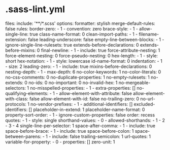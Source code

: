 # .sass-lint.yml

files:
  include: '**/*.scss'
options:
  formatter: stylish
  merge-default-rules: false
rules:
  border-zero:
    - 1
    - convention: zero
  brace-style:
    - 1
    - allow-single-line: true
  class-name-format: 0
  clean-import-paths:
    - 1
    - filename-extension: false
      leading-underscore: false
  empty-line-between-blocks:
    - 1
    - ignore-single-line-rulesets: true
  extends-before-declarations: 0
  extends-before-mixins: 0
  final-newline:
    - 1
    - include: true
  force-attribute-nesting: 1
  force-element-nesting: 0
  force-pseudo-nesting: 0
  hex-length:
    - 1
    - style: short
  hex-notation:
    - 1
    - style: lowercase
  id-name-format: 0
  indentation:
    - 1
    - size: 2
  leading-zero:
    - 1
    - include: true
  mixins-before-declarations: 0
  nesting-depth:
    - 1
    - max-depth: 6
  no-color-keywords: 1
  no-color-literals: 0
  no-css-comments: 0
  no-duplicate-properties: 1
  no-empty-rulesets: 1
  no-extends: 0
  no-ids: 0
  no-important: 0
  no-invalid-hex: 1
  no-mergeable-selectors: 1
  no-misspelled-properties:
    - 1
    - extra-properties: []
  no-qualifying-elements:
    - 1
    - allow-element-with-attribute: false
      allow-element-with-class: false
      allow-element-with-id: false
  no-trailing-zero: 0
  no-url-protocols: 1
  no-vendor-prefixes:
    - 1
    - additional-identifiers: []
      excluded-identifiers: []
  placeholder-in-extend: 1
  placeholder-name-format: 0
  property-sort-order:
    - 1
    - ignore-custom-properties: false
      order: recess
  quotes:
    - 1
    - style: single
  shorthand-values:
    - 0
    - allowed-shorthands:
        - 1
        - 2
        - 3
        - 4
  single-line-per-selector: 1
  space-after-comma:
    - 1
    - include: true
  space-before-brace:
    - 1
    - include: true
  space-before-colon: 1
  space-between-parens:
    - 1
    - include: false
  trailing-semicolon: 1
  url-quotes: 1
  variable-for-property:
    - 0
    - properties: []
  zero-unit: 1
